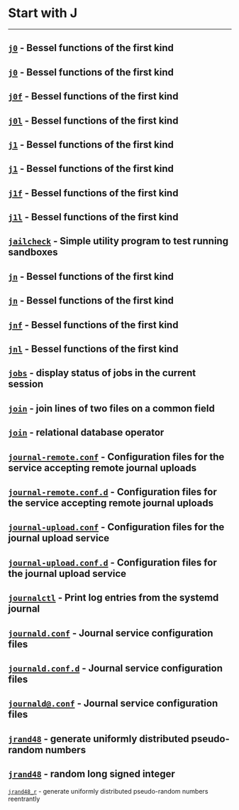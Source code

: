 # Start with J
---
[`j0`](https://www.man7.org/linux/man-pages/man3/j0.3.html) - Bessel functions of the first kind
---
[`j0`](https://www.man7.org/linux/man-pages/man3/j0.3p.html) - Bessel functions of the first kind
---
[`j0f`](https://www.man7.org/linux/man-pages/man3/j0f.3.html) - Bessel functions of the first kind
---
[`j0l`](https://www.man7.org/linux/man-pages/man3/j0l.3.html) - Bessel functions of the first kind
---
[`j1`](https://www.man7.org/linux/man-pages/man3/j1.3.html) - Bessel functions of the first kind
---
[`j1`](https://www.man7.org/linux/man-pages/man3/j1.3p.html) - Bessel functions of the first kind
---
[`j1f`](https://www.man7.org/linux/man-pages/man3/j1f.3.html) - Bessel functions of the first kind
---
[`j1l`](https://www.man7.org/linux/man-pages/man3/j1l.3.html) - Bessel functions of the first kind
---
[`jailcheck`](https://www.man7.org/linux/man-pages/man1/jailcheck.1.html) - Simple utility program to test running sandboxes
---
[`jn`](https://www.man7.org/linux/man-pages/man3/jn.3.html) - Bessel functions of the first kind
---
[`jn`](https://www.man7.org/linux/man-pages/man3/jn.3p.html) - Bessel functions of the first kind
---
[`jnf`](https://www.man7.org/linux/man-pages/man3/jnf.3.html) - Bessel functions of the first kind
---
[`jnl`](https://www.man7.org/linux/man-pages/man3/jnl.3.html) - Bessel functions of the first kind
---
[`jobs`](https://www.man7.org/linux/man-pages/man1/jobs.1p.html) - display status of jobs in the current session
---
[`join`](https://www.man7.org/linux/man-pages/man1/join.1.html) - join lines of two files on a common field
---
[`join`](https://www.man7.org/linux/man-pages/man1/join.1p.html) - relational database operator
---
[`journal-remote.conf`](https://www.man7.org/linux/man-pages/man5/journal-remote.conf.5.html) - Configuration files for the service accepting remote journal uploads
---
[`journal-remote.conf.d`](https://www.man7.org/linux/man-pages/man5/journal-remote.conf.d.5.html) - Configuration files for the service accepting remote journal uploads
---
[`journal-upload.conf`](https://www.man7.org/linux/man-pages/man5/journal-upload.conf.5.html) - Configuration files for the journal upload service
---
[`journal-upload.conf.d`](https://www.man7.org/linux/man-pages/man5/journal-upload.conf.d.5.html) - Configuration files for the journal upload service
---
[`journalctl`](https://www.man7.org/linux/man-pages/man1/journalctl.1.html) - Print log entries from the systemd journal
---
[`journald.conf`](https://www.man7.org/linux/man-pages/man5/journald.conf.5.html) - Journal service configuration files
---
[`journald.conf.d`](https://www.man7.org/linux/man-pages/man5/journald.conf.d.5.html) - Journal service configuration files
---
[`journald@.conf`](https://www.man7.org/linux/man-pages/man5/journald@.conf.5.html) - Journal service configuration files
---
[`jrand48`](https://www.man7.org/linux/man-pages/man3/jrand48.3.html) - generate uniformly distributed pseudo-random numbers
---
[`jrand48`](https://www.man7.org/linux/man-pages/man3/jrand48.3p.html) - random long signed integer
---
[`jrand48_r`](https://www.man7.org/linux/man-pages/man3/jrand48_r.3.html) - generate uniformly distributed pseudo-random numbers reentrantly